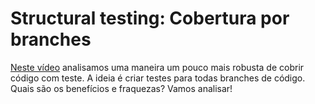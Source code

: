 # Structural testing: Cobertura por branches

[Neste vídeo](https://youtu.be/Ttwzs6t_x28) analisamos uma maneira um pouco mais robusta de cobrir código com teste. A ideia é criar testes para todas branches de código. Quais são os benefícios e fraquezas? Vamos analisar!
